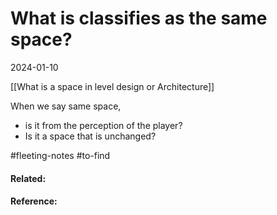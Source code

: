 # What is classifies as the same space?
2024-01-10

[[What is a space in level design or Architecture]]

When we say same space, 

- is it from the perception of the player?
- Is it a space that is unchanged?


#fleeting-notes #to-find 

#### Related:


#### Reference:
